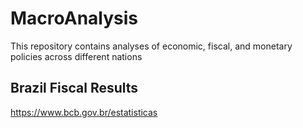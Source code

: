 # MacroAnalysis

This repository contains analyses of economic, fiscal, and monetary policies across different nations

## Brazil Fiscal Results

https://www.bcb.gov.br/estatisticas
